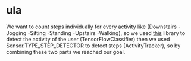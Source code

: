 # ula

We want to count steps individually for every activity like (Downstairs -Jogging -Sitting -Standing -Upstairs -Walking), 
so we used [this](https://github.com/curiousily/TensorFlow-on-Android-for-Human-Activity-Recognition-with-LSTMs)  library to detect the activity of the user (TensorFlowClassifier)
then we used Sensor.TYPE_STEP_DETECTOR to detect steps (ActivityTracker), so by combining these two parts we reached our goal.
